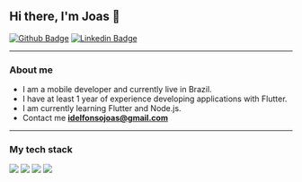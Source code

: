 ## Hi there, I'm Joas 👋

[![Github Badge](https://img.shields.io/badge/-Github-000?style=flat-square&logo=Github&logoColor=white&link=https://github.com/joasdc)](https://github.com/joasdc)
[![Linkedin Badge](https://img.shields.io/badge/-LinkedIn-blue?style=flat-square&logo=Linkedin&logoColor=white&link=https://www.linkedin.com/in/joasdc/)](https://www.linkedin.com/in/joasdc) 

---
### About me

- I am a mobile developer and currently live in Brazil.
- I have at least 1 year of experience developing applications with Flutter.
- I am currently learning Flutter and Node.js.
- Contact me **idelfonsojoas@gmail.com** 

---
### My tech stack
![](https://img.shields.io/badge/Flutter-informational?style=flat&logo=flutter&logoColor=white&color=323330)
![](https://img.shields.io/badge/Typescript-informational?style=flat&logo=typescript&logoColor=white&color=323330)
![](https://img.shields.io/badge/Node.Js-informational?style=flat&logo=node.js&logoColor=white&color=323330)
![](https://img.shields.io/badge/Firebase-informational?style=flat&logo=firebase&logoColor=white&color=323330)


